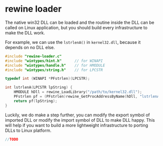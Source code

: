 # rewine loader

The native win32 DLL can be loaded and the routine inside the DLL can be called on Linux application, but you should build every infrastructure to make the DLL work.

For example, we can use the `lstrlenA()` in `kernel32.dll`, because it depends on no DLL else.

```c
#include "rewine-loader.c"
#include "wintypes/hint.h"      // for WINAPI
#include "wintypes/handle.h"    // for HMODULE
#include "wintypes/string.h"    // for LPCSTR

typedef int (WINAPI *PFstrlen)(LPCSTR);

int lstrlenA(LPCSTR lpString) {
    HMODULE hDll = rewine_LoadLibrary("/path/to/kernel32.dll");
    PFstrlen pf = (PFstrlen)rewine_GetProcAddressByName(hDll, "lstrlenA");
    return pf(lpString);
}
```

Luckily, we do make a step further, you can modify the export symbol of imported DLL or modify the import symbol of DLL to make DLL happy. This will help if you want to build a more lightweight infrastructure to porting DLLs to Linux platform.

```c
//TODO
```

